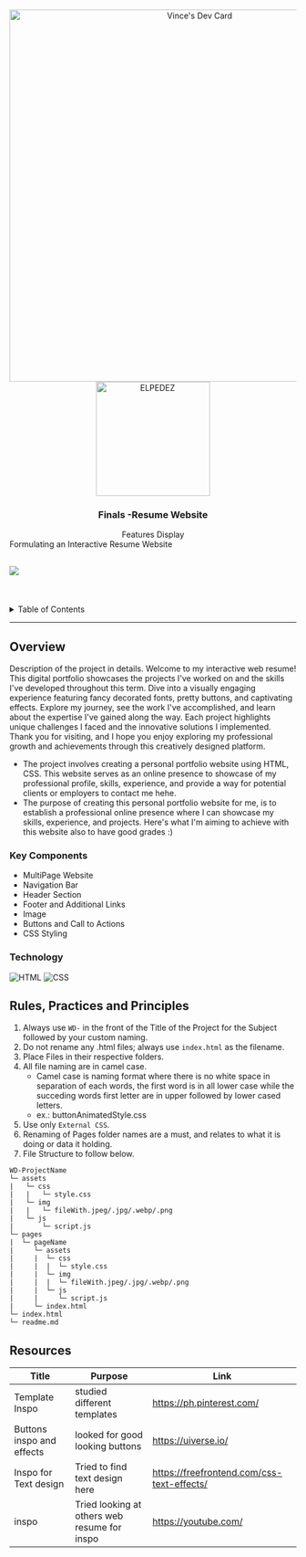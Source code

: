 <a name="readme-top">

<br/>

<br />
<div align="center">
  <a href="https://app.daily.dev/vinceelpedez"><img src="https://api.daily.dev/devcards/v2/Yx3Al31hWxDrC1pA3kOvQ.png?r=abq&type=wide" width="652" alt="Vince's Dev Card"/></a>
  <a href="https://github.com/vinceelpedez">
  <!-- TODO: If you want to add logo or banner you can add it here -->
    <img src="https://i.pinimg.com/564x/7d/63/a0/7d63a0eddd6418289bbd9c46c026d946.jpg"alt="ELPEDEZ" width="200" height="200">
  </a>
  </a>

  <h3 align="center">Finals -Resume Website</h3>
</div>

<div align="center">
  Features Display
</div>
Formulating an Interactive Resume Website
<br />


![](https://visit-counter.vercel.app/counter.png?https://github.com/vinceelpedez/WD-ELPEDEZ-SA3)
---

<br />
<br />


<!-- TODO: If you want to add more layers for your readme -->
<details>
  <summary>Table of Contents</summary>
  <ol>
    <li>
      <a href="#overview">Overview</a>
      <ol>
        <li>
          <a href="#key-components">Key Components</a>
        </li>
        <li>
          <a href="#technology">Technology</a>
        </li>
      </ol>
    </li>
    <li>
      <a href="#rule,-practices-and-principles">Rules, Practices and Principles</a>
    </li>
    <li>
      <a href="#resources">Resources</a>
    </li>
  </ol>
</details>

---

## Overview



Description of the project in details.
Welcome to my interactive web resume! This digital portfolio showcases the projects I've worked on and the skills I've developed throughout this term. Dive into a visually engaging experience featuring fancy decorated fonts, pretty buttons, and captivating effects. Explore my journey, see the work I've accomplished, and learn about the expertise I've gained along the way. Each project highlights unique challenges I faced and the innovative solutions I implemented. Thank you for visiting, and I hope you enjoy exploring my professional growth and achievements through this creatively designed platform.


- The project involves creating a personal portfolio website  using HTML, CSS. This website serves as an online presence to showcase of my professional profile, skills, experience, and provide a way for potential clients or employers to contact me hehe.
- The purpose of creating this personal portfolio website for me,  is to establish a professional online presence where I can showcase my skills, experience, and projects. Here's what I'm aiming to achieve with this website also to have good grades :)


### Key Components

- MultiPage Website
- Navigation Bar
- Header Section
- Footer and Additional Links
- Image
- Buttons and Call to Actions
- CSS Styling
  

### Technology

![HTML](https://img.shields.io/badge/HTML-E34F26?style=for-the-badge&logo=html5&logoColor=white)
![CSS](https://img.shields.io/badge/CSS-1572B6?style=for-the-badge&logo=css3&logoColor=white)


## Rules, Practices and Principles
1. Always use `WD-` in the front of the Title of the Project for the Subject followed by your custom naming.
2. Do not rename any .html files; always use `index.html` as the filename.
3. Place Files in their respective folders.
4. All file naming are in camel case.
   - Camel case is naming format where there is no white space in separation of each words, the first word is in all lower case while the succeding words first letter are in upper followed by lower cased letters.
   - ex.: buttonAnimatedStyle.css
5. Use only `External CSS`.
6. Renaming of Pages folder names are a must, and relates to what it is doing or data it holding.
7. File Structure to follow below.

```
WD-ProjectName
└─ assets
|   └─ css
|   |   └─ style.css
|   └─ img
|   |   └─ fileWith.jpeg/.jpg/.webp/.png
|   └─ js
|       └─ script.js
└─ pages
|  └─ pageName
|     └─ assets
|     |  └─ css
|     |  |  └─ style.css
|     |  └─ img
|     |  |  └─ fileWith.jpeg/.jpg/.webp/.png
|     |  └─ js
|     |     └─ script.js
|     └─ index.html
└─ index.html
└─ readme.md
```

## Resources

<!-- TODO: Add References -->
| Title | Purpose | Link |
|-|-|-|
| Template Inspo | studied different templates | https://ph.pinterest.com/ |
| Buttons inspo and effects | looked for good looking buttons | https://uiverse.io/ |
|Inspo for Text design | Tried to find text design here | https://freefrontend.com/css-text-effects/ |
|inspo | Tried looking at others web resume for inspo | https://youtube.com/ |
